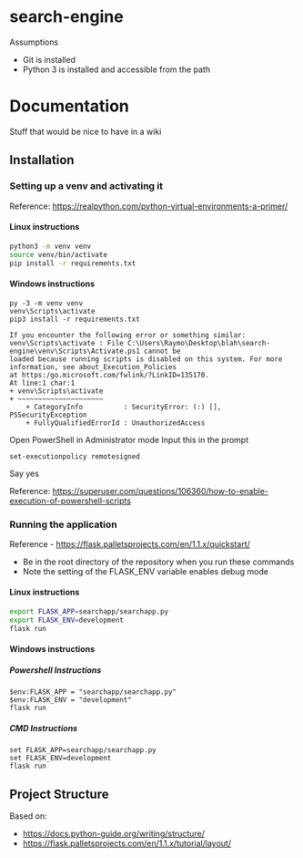 # search-engine

Assumptions
- Git is installed 
- Python 3 is installed and accessible from the path

# Documentation
Stuff that would be nice to have in a wiki

## Installation 

### Setting up a venv and activating it

Reference: https://realpython.com/python-virtual-environments-a-primer/

#### Linux instructions
```bash
python3 -m venv venv
source venv/bin/activate
pip install -r requirements.txt
```

#### Windows instructions

```
py -3 -m venv venv
venv\Scripts\activate
pip3 install -r requirements.txt
```
```
If you encounter the following error or something similar:
venv\Scripts\activate : File C:\Users\Raymo\Desktop\blah\search-engine\venv\Scripts\Activate.ps1 cannot be
loaded because running scripts is disabled on this system. For more information, see about_Execution_Policies
at https:/go.microsoft.com/fwlink/?LinkID=135170.
At line:1 char:1
+ venv\Scripts\activate
+ ~~~~~~~~~~~~~~~~~~~~~
    + CategoryInfo          : SecurityError: (:) [], PSSecurityException
    + FullyQualifiedErrorId : UnauthorizedAccess
```
Open PowerShell in Administrator mode
Input this in the prompt
```
set-executionpolicy remotesigned
```
Say yes

Reference: https://superuser.com/questions/106360/how-to-enable-execution-of-powershell-scripts

### Running the application
Reference - https://flask.palletsprojects.com/en/1.1.x/quickstart/

- Be in the root directory of the repository when you run these commands
- Note the setting of the FLASK_ENV variable enables debug mode

#### Linux instructions
```bash
export FLASK_APP=searchapp/searchapp.py
export FLASK_ENV=development
flask run
```

#### Windows instructions

##### Powershell Instructions
```
$env:FLASK_APP = "searchapp/searchapp.py"
$env:FLASK_ENV = "development"
flask run
```
##### CMD Instructions
```
set FLASK_APP=searchapp/searchapp.py
set FLASK_ENV=development
flask run
```

## Project Structure 
Based on: 
- https://docs.python-guide.org/writing/structure/
- https://flask.palletsprojects.com/en/1.1.x/tutorial/layout/
